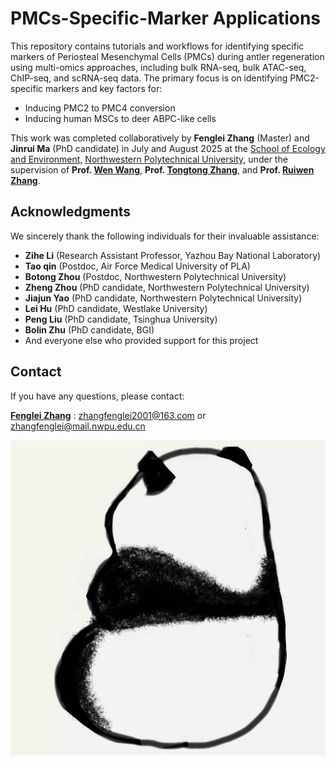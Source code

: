 # PMCs-Specific-Marker Applications

This repository contains tutorials and workflows for identifying specific markers of Periosteal Mesenchymal Cells (PMCs) during antler regeneration using multi-omics approaches, including bulk RNA-seq, bulk ATAC-seq, ChIP-seq, and scRNA-seq data. The primary focus is on identifying PMC2-specific markers and key factors for:

- Inducing PMC2 to PMC4 conversion
- Inducing human MSCs to deer ABPC-like cells

This work was completed collaboratively by **Fenglei Zhang** (Master) and **Jinrui Ma** (PhD candidate) in July and August 2025 at the [School of Ecology and Environment](https://see.nwpu.edu.cn/), [Northwestern Polytechnical University](https://www.nwpu.edu.cn/), under the supervision of **Prof. [Wen Wang](https://teacher.nwpu.edu.cn/0147C7EFF01849A49FF04A590BCCBC58.html)**, **Prof. [Tongtong Zhang](https://teacher.nwpu.edu.cn/2024010091.html)**, and **Prof. [Ruiwen Zhang](https://see.nwpu.edu.cn/szdw1/js/1.htm)**.

## Acknowledgments

We sincerely thank the following individuals for their invaluable assistance:
- **Zihe Li** (Research Assistant Professor, Yazhou Bay National Laboratory)
- **Tao qin** (Postdoc, Air Force Medical University of PLA)
- **Botong Zhou** (Postdoc, Northwestern Polytechnical University)
- **Zheng Zhou** (PhD candidate, Northwestern Polytechnical University)
- **Jiajun Yao** (PhD candidate, Northwestern Polytechnical University)
- **Lei Hu** (PhD candidate, Westlake University)
- **Peng Liu** (PhD candidate, Tsinghua University)
- **Bolin Zhu** (PhD candidate, BGI)
- And everyone else who provided support for this project

## Contact

If you have any questions, please contact:

**[Fenglei Zhang](https://github.com/RaFenglei/)**  : [zhangfenglei2001@163.com](mailto:zhangfenglei2001@163.com) or [zhangfenglei@mail.nwpu.edu.cn](mailto:zhangfenglei@mail.nwpu.edu.cn)

![Pandas](./img/Pandas.jpg)
